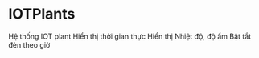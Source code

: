 # IOTPlants
Hệ thống IOT plant
Hiển thị thời gian thực
Hiển thị Nhiệt độ, độ ẩm
Bật tắt đèn theo giờ
